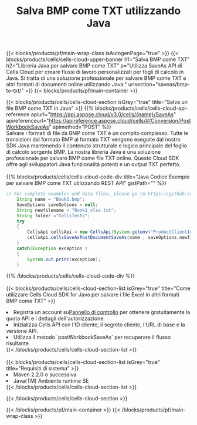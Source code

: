 ﻿---
title:  Salva BMP come TXT utilizzando Java
description:  Utilizzando Aspose.Cells Cloud SDK for Java per salvare il file in formato BMP come file in formato TXT.
---
{{< blocks/products/pf/main-wrap-class isAutogenPage="true" >}}
{{< blocks/products/cells/cells-cloud-upper-banner h1="Salva BMP come TXT" h2="Libreria Java per salvare BMP come TXT" p="Utilizza SaveAs API di Cells Cloud per creare flussi di lavoro personalizzati per fogli di calcolo in Java. Si tratta di una soluzione professionale per salvare BMP come TXT e altri formati di documenti online utilizzando Java." urlsection="saveas/bmp-to-txt/" >}}
{{< blocks/products/pf/main-container >}}

{{< blocks/products/cells/cells-cloud-section isGrey="true" title="Salva un file BMP come TXT in Java" >}}
{{% blocks/products/cells/cells-cloud-api-reference apiurl="https://api.aspose.cloud/v3.0/cells/{name}/SaveAs" apireferenceurl="https://apireference.aspose.cloud/cells/#/Conversion/PostWorkbookSaveAs" apimethod="POST" %}}
<br/>
Salvare i formati di file da BMP come TXT è un compito complesso. Tutte le transizioni dal formato BMP al formato TXT vengono eseguite dal nostro SDK Java mantenendo il contenuto strutturale e logico principale del foglio di calcolo sorgente BMP. La nostra libreria Java è una soluzione professionale per salvare BMP come file TXT online. Questo Cloud SDK offre agli sviluppatori Java funzionalità potenti e un output TXT perfetto.
<br/>
<br/>
{{% blocks/products/cells/cells-cloud-code-div title="Java Codice Esempio per salvare BMP come TXT utilizzando REST API" gistPath="" %}}
  
```java
// For complete examples and data files, please go to https://github.com/aspose-cells-cloud/aspose-cells-cloud-java/
    String name = "Book1.bmp";
    SaveOptions saveOptions = null;
    String newfilename = "Book1_xlsx.txt";
    String folder ="CellsTests";
    try 
    {
        CellsApi cellsApi = new CellsApi(System.getenv("ProductClientId"), System.getenv("ProductClientSecret"));
        cellsApi.cellsSaveAsPostDocumentSaveAs(name , saveOptions,newfilename,false,false,folder,null,null,null,true);                       
    }
    catch(Exception exception )
    {
        System.out.print(exception);
    }
```
  
{{% /blocks/products/cells/cells-cloud-code-div %}}
<br/>
<br/>
{{< blocks/products/cells/cells-cloud-section-list isGrey="true" title="Come utilizzare Cells Cloud SDK for Java per salvare i file Excel in altri formati BMP come TXT" >}}
<li> Registra un account su<a href="https://dashboard.aspose.cloud/">Pannello di controllo</a> per ottenere gratuitamente la quota API e i dettagli dell'autorizzazione</li>
<li>Inizializza Cells API con l'ID cliente, il segreto cliente, l'URL di base e la versione API.</li>
<li>Utilizza il metodo `postWorkbookSaveAs` per recuperare il flusso risultante.</li>
{{< /blocks/products/cells/cells-cloud-section-list >}}
<br/>
<br/>
{{< blocks/products/cells/cells-cloud-section-list isGrey="true" title="Requisiti di sistema" >}}
<li>Maven 2.2.0 o successiva</li>
<li>Java(TM) Ambiente runtime SE</li>
{{< /blocks/products/cells/cells-cloud-section-list >}}

{{< /blocks/products/cells/cells-cloud-section >}}

{{< /blocks/products/pf/main-container >}}
{{< /blocks/products/pf/main-wrap-class >}}
